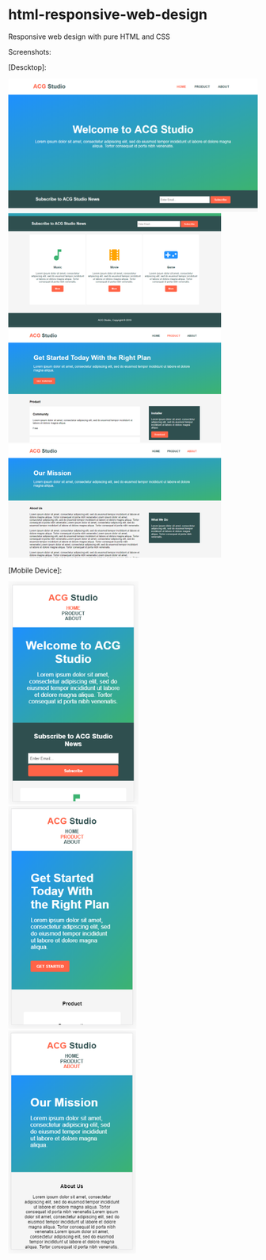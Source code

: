 # html-responsive-web-design
Responsive web design with pure HTML and CSS

Screenshots:

[Descktop]:

<img src="screenshots/desktop/index1.png" width="870"> <img src="screenshots/desktop/index2.png" width="430"> <img src="screenshots/desktop/product.png" width="430"> <img src="screenshots/desktop/about.png" width="430">


[Mobile Device]:

<img src="screenshots/mobile/index-mobile.png" height="450"> <img src="screenshots/mobile/product-mobile.png" height="450"> <img src="screenshots/mobile/about-mobile.png" height="450">
